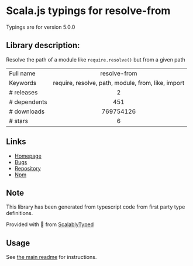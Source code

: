 
# Scala.js typings for resolve-from

Typings are for version 5.0.0

## Library description:
Resolve the path of a module like `require.resolve()` but from a given path

|                    |                 |
| ------------------ | :-------------: |
| Full name          | resolve-from |
| Keywords           | require, resolve, path, module, from, like, import |
| # releases         | 2 |
| # dependents       | 451 |
| # downloads        | 769754126 |
| # stars            | 6 |

## Links
- [Homepage](https://github.com/sindresorhus/resolve-from#readme)
- [Bugs](https://github.com/sindresorhus/resolve-from/issues)
- [Repository](https://github.com/sindresorhus/resolve-from)
- [Npm](https://www.npmjs.com/package/resolve-from)
    


## Note
This library has been generated from typescript code from first party type definitions.

Provided with :purple_heart: from [ScalablyTyped](https://github.com/oyvindberg/ScalablyTyped)

## Usage
See [the main readme](../../readme.md) for instructions.


